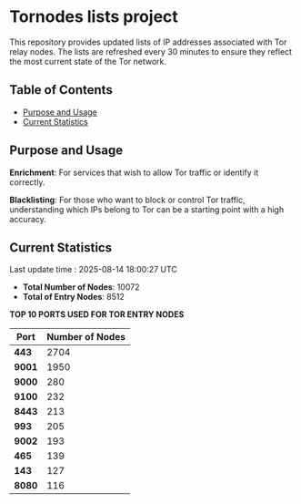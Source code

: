 # Tornodes lists project

This repository provides updated lists of IP addresses associated with Tor relay nodes. The lists are refreshed every 30 minutes to ensure they reflect the most current state of the Tor network.

## Table of Contents

- [Purpose and Usage](#purpose-and-usage)
- [Current Statistics](#current-statistics)


## Purpose and Usage

**Enrichment**: For services that wish to allow Tor traffic or identify it correctly.

**Blacklisting**: For those who want to block or control Tor traffic, understanding which IPs belong to Tor can be a starting point with a high accuracy.

## Current Statistics

Last update time : 2025-08-14 18:00:27 UTC

- **Total Number of Nodes**: 10072
- **Total of Entry Nodes**: 8512

**TOP 10 PORTS USED FOR TOR ENTRY NODES**

| **Port** | **Number of Nodes** |
|------|-----------------|
| **443**   | 2704  |
| **9001**   | 1950  |
| **9000**   | 280  |
| **9100**   | 232  |
| **8443**   | 213  |
| **993**   | 205  |
| **9002**   | 193  |
| **465**   | 139  |
| **143**   | 127  |
| **8080**   | 116  |

